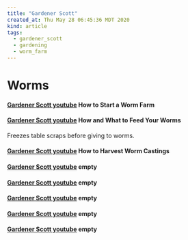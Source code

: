 ```yaml
---
title: "Gardener Scott"
created_at: Thu May 28 06:45:36 MDT 2020
kind: article
tags:
  - gardener_scott
  - gardening
  - worm_farm
---
```


<h1>Worms</h1>
<h4>
  <a href="https://www.youtube.com/watch?v=tRVC3wnW9Ts" target="_blank">Gardener Scott youtube</a>
  How to Start a Worm Farm
</h4>

<h4>
  <a href="https://www.youtube.com/watch?v=Hb0V8l07jGU" target="_blank">Gardener Scott youtube</a>
  How and What to Feed Your Worms
</h4>
Freezes table scraps before giving to worms.

<h4>
  <a href="https://www.youtube.com/watch?v=Mp0G2z3OQIU" target="_blank">Gardener Scott youtube</a>
  How to Harvest Worm Castings
</h4>

<h4>
<a href="" target="_blank">Gardener Scott youtube</a>
empty
</h4>

<h4>
<a href="" target="_blank">Gardener Scott youtube</a>
empty
</h4>

<h4>
<a href="" target="_blank">Gardener Scott youtube</a>
empty
</h4>

<h4>
<a href="" target="_blank">Gardener Scott youtube</a>
empty
</h4>

<h4>
<a href="" target="_blank">Gardener Scott youtube</a>
empty
</h4>

<!--
html boilerplate fragments
<a href="" target="_blank"></a>
<a name=""></a>
<img src="" width="400px">
<ul>
  <li></li>
  <li><a href="" target="_blank"></a></li>
</ul>
<pre>
</pre>
<p style="margin-bottom: 2em;"></p>
<hr style="border: 0; height: 3px; background: #333; background-image: linear-gradient(to right, #ccc, #333, #ccc);">
<pre><code>
</code></pre>
<math xmlns='http://www.w3.org/1998/Math/MathML' display='block'>
</math>
:-->
